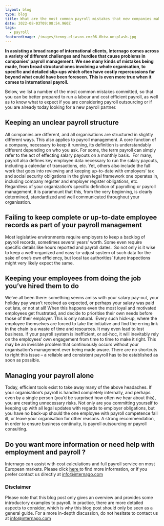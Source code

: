 ```yaml
---
layout: blog
type: blog
title: What are the most common payroll mistakes that new companies make?
date: 2022-08-03T09:08:54.960Z
tags:
  - payroll
featuredimage: /images/kenny-eliason-cmz06-0btw-unsplash.jpg
---
```

**In assisting a broad range of international clients, Internago comes across a variety of different challenges and hurdles that cause problems in companies’ payroll management. We see many kinds of mistakes being made, from broad structural ones involving a whole organisation, to specific and detailed slip-ups which often have costly repercussions far beyond what could have been foreseen. This is even more true when it comes to international payroll.** 

Below, we list a number of the most common mistakes committed, so that you can be better prepared to run a labour and cost efficient payroll, as well as to know what to expect if you are considering payroll outsourcing or if you are already today looking for a new payroll partner.

## Keeping an unclear payroll structure

All companies are different, and all organisations are structured in slightly different ways. This also applies to payroll management. A core function of a company, necessary to keep it running, its definition is understandably different depending on who you ask. For some, the term payroll can simply refer to the act of effecting salary payouts on a monthly basis.  For many, payroll also defines key employee data necessary to run the salary payouts, including a calendar of transactions, etc. Yet, others also include the full work that goes into reviewing and keeping up-to-date with employers’ tax and social security obligations in the given legal framework one operates in, including company register and employer register obligations, etc.  Regardless of your organization’s specific definition of payrolling or payroll management, it is paramount that this, from the very beginning, is clearly determined, standardized and well communicated throughout your organisation. 

## Failing to keep complete or up-to-date employee records as part of your payroll management 

Most legislative environments require employers to keep a backlog of payroll records, sometimes several years’ worth. Some even require specific details like hours reported and payroll dates.  So not only is it wise to keep a well-organized and easy-to-adjust system of such data for the sake of one’s own efficiency, but local tax authorities’ future inspections might very likely expect the same. 

## Keeping your employees from doing the job you’ve hired them to do 

We’ve all been there: something seems amiss with your salary pay-out, your holiday pay wasn’t received as expected, or perhaps your salary was paid out late, or not at all! When this happens even the most loyal and motivated employees get frustrated, and decide to prioritise their own needs before those of their employer. This is only natural.  Every such hick-up, where the employee themselves are forced to take the initiative and find the erring link in the chain is a waste of time and resources. It may even lead to lost business. If your payroll system is inefficient, or ad-hoc, it will inevitably rely on the employees’ own engagement from time to time to make it right. This may be an invisible problem that continuously occurs without your organisation’s management ever being made aware. There are no shortcuts to right this issue – a reliable and consistent payroll has to be established as soon as possible.

## Managing your payroll alone

Today, efficient tools exist to take away many of the above headaches. If your organisation’s payroll is handled completely internally, and perhaps even by a single person (you’d be surprised how often we hear about this), you are creating unnecessary risks. Not only are you committing yourself to keeping up with all legal updates with regards to employer obligations, but you have no back-up should the one employee with payroll competence fall ill, or leave your organisation for other reasons. A strong recommendation, in order to ensure business continuity, is payroll outsourcing or payroll consulting. 

## Do you want more information or need help with employment and payroll ?

Internago can assist with cost calculations and full payroll service on most European markets. Please click [here ](https://www.internago.com/our-services)to find more information, or if you prefer contact us directly at [info@internago.com](mailto:info@internago.com)

### Disclaimer

Please note that this blog post only gives an overview and provides some introductory examples to payroll. In practice, there are more detailed aspects to consider, which is why this blog post should only be seen as a general guide. For a more in-depth discussion, do not hesitate to contact us at [info@internago.com](mailto:info@internago.com)
